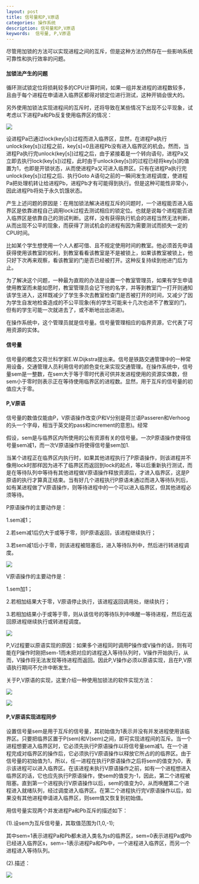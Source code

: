 ```yaml
---
layout: post
title: 信号量和P,V原语
categories: 操作系统
description: 信号量和P,V原语
keywords:  信号量, P,V原语
---
```


尽管用加锁的方法可以实现进程之间的互斥，但是这种方法仍然存在一些影响系统可靠性和执行效率的问题。

#### 加锁法产生的问题

循环测试锁定位将损耗较多的CPU计算时间，如果一组并发进程的进程数较多，且由于每个进程在申请进入临界区都得对锁定位进行测试，这种开销会很大的。

另外使用加锁法实现进程间的互斥时，还将导致在某些情况下出现不公平现象，试考虑以下进程Pa和Pb反复使用临界区的情况：

![](/images/posts/OS/17.png)

设进程Pa已通过lock(key[s])过程而进入临界区，显然，在进程Pa执行unlock(key[s])过程之前，key[s]=0且进程Pb没有进入临界区的机会。然而，当进程Pa执行完unlock(key[s])过程之后，由于紧接着是一个转向语句，进程Pa又立即去执行lock(key[s])过程，此时由于unlock(key[s])的过程已经将key[s]的值置为1，也即是开锁状态，从而使进程Pa又可进入临界区。只有在进程Pa执行完unlock(key[s])过程之后、执行Goto A语句之前的一瞬间发生进程调度，使进程Pa把处理机转让给进程Pb，进程Pb才有可能得到执行。但是这种可能性非常小，因此进程Pb将处于永久饥饿状态。

产生上述问题的原因是：在用加锁法解决进程互斥的问题时，一个进程能否进入临界区是依靠进程自己调用lock过程去测试相应的锁定位。也就是说每个进程能否进入临界区是依靠自己的测试判断。这样，没有获得执行机会的进程当然无法判断，从而出现不公平的现象，而获得了测试机会的进程有因为需要测试而损失一定的CPU时间。

比如某个学生想使用一个人人都可借、且不规定使用时间的教室。他必须首先申请获得使用该教室的权利，到教室看看该教室是不是被锁上，如果该教室被锁上，他只好下次再来观察，看该教室的门是否已经被打开。这种反复持续到他进门后为止。

为了解决这个问题，一种最为直观的办法是设置一个教室管理员，如果有学生申请使用教室而未能如愿时，教室管理员会记下他的名字，并等到教室门一打开则通知该学生进入，这样既减少了学生多次去教室检查门是否被打开的时间，又减少了因为学生自发地检查造成的不公平现象(有的学生可能来十几次也进不了教室的门，但有的学生可能一次就进去了，或不断地出出进进)。

在操作系统中，这个管理员就是信号量。信号量管理相应的临界资源，它代表了可用资源的实体。

#### 信号量

信号量的概念又荷兰科学家E.W.Dijkstra提出来。信号是铁路交通管理中的一种常用设备，交通管理人员利用信号的颜色变化来实现交通管理。在操作系统中，信号量sem是一整数，在sem大于等于零时代表可供并发进程使用的资源实体数，但sem小于零时则表示正在等待使用临界区的进程数。显然，用于互斥的信号量的初值应大于零。

#### P,V原语

信号量的数值仅能由P，V原语操作改变(P和V分别是荷兰语Passeren和Verhoog的头一个字母，相当于英文的pass和increment的意思)。经常

假设，sem是与临界区内所使用的公有资源有关的信号量。一次P原语操作使得信号量sem减1，而一次V原语操作将使得信号量sem加1.

当某个进程正在临界区内执行时，如果其他进程执行了P原语操作，则该进程并不像用lock时那样因为进不了临界区而返回到lock的起点，等以后重新执行测试，而是在等待队列中等待有其他进程做V原语操作释放资源后，才进入临界区，这是P原语的执行才算真正结束。当有好几个进程执行P原语未通过而进入等待队列后，如有某进程做了V原语操作，则等待进程中的一个可以进入临界区，但其他进程必须等待。

P原语操作的主要动作是：

1.sem减1；

2.若sem减1后仍大于或等于零，则P原语返回，该进程继续执行；

3.若sem减1后小于零，则该进程被阻塞后，进入等待队列中，然后进行转进程调度。

![](/images/posts/OS/18.png)

V原语操作的主要动作是：

1.sem加1；

2.若相加结果大于零，V原语停止执行，该进程返回调用处，继续执行；

3.若相加结果小于或等于零，则从该信号的等待队列中唤醒一等待进程，然后在返回原进程继续执行或转进程调度。

![](/images/posts/OS/19.png)

P,V过程要以原语实现的原因：如果多个进程同时调用P操作或V操作的话，则有可能在P操作时刚把sem-1而未把对应的进程送入等待队列时，V操作开始执行，从而，V操作将无法发现等待进程而返回。因此P,V操作必须以原语实现，且在P,V原语执行期间不允许中断发生。

关于P,V原语的实现，这里介绍一种使用加锁法的软件实现方法：

![](/images/posts/OS/20.png)

![](/images/posts/OS/21.png)


#### P,V原语实现进程同步

设置信号量sem是用于互斥的信号量，其初始值为1表示并没有并发进程使用该临界区。只要把临界区置于P(sem)和V(sem)之间，即可实现进程间的互斥。当一个进程想要进入临界区时，它必须先执行P原语操作以将信号量sem减1。在一个进程完成对临界区的操作后，它必须执行V原语操作以释放它所占的的临界区。由于信号量的初始值为1，所以，任一进程在执行P原语操作之后将sem的值变为0，表示该进程可以进入临界区。在该进程未执行V原语操作之前，如有一个进程想进入临界区的话，它也应先执行P原语操作，使sem的值变为-1，因此，第二个进程被阻塞。直到第一个进程执行V原语操作以后，sem的值变为0，从而唤醒第二个进程进入就绪队列，经过调度进入临界区。在第二个进程执行完V原语操作以后，如果没有其他进程申请进入临界区，则sem值又恢复到初始值。

用信号量实现两个并发进程Pa和Pb互斥的描述如下：

(1).设sem为互斥信号量，其取值范围为(1,0,-1);

其中sem=1表示进程Pa和Pb都未进入类名为s的临界区，sem=0表示进程Pa或Pb已经进入临界区s，sem=-1表示进程Pa和Pb中，一个进程进入临界区，而另一个进程进入等待队列。

(2).描述：

![](/images/posts/OS/22.png)

